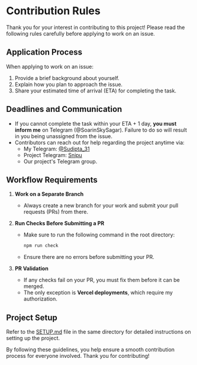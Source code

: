 # Contribution Rules

Thank you for your interest in contributing to this project! Please read the following rules carefully before applying to work on an issue.

## Application Process

When applying to work on an issue:

1. Provide a brief background about yourself.
2. Explain how you plan to approach the issue.
3. Share your estimated time of arrival (ETA) for completing the task.

## Deadlines and Communication

- If you cannot complete the task within your ETA + 1 day, **you must inform me** on Telegram (@SoarinSkySagar). Failure to do so will result in you being unassigned from the issue.
- Contributors can reach out for help regarding the project anytime via:
  - My Telegram: [@Sudipta_31](https://t.me/sudipta_31)
  - Project Telegram: [Snipu](https://t.me/snipu_code)
  - Our project's Telegram group.

## Workflow Requirements

1. **Work on a Separate Branch**

   - Always create a new branch for your work and submit your pull requests (PRs) from there.

2. **Run Checks Before Submitting a PR**

   - Make sure to run the following command in the root directory:
     ```bash
     npm run check
     ```
   - Ensure there are no errors before submitting your PR.

3. **PR Validation**
   - If any checks fail on your PR, you must fix them before it can be merged.
   - The only exception is **Vercel deployments**, which require my authorization.

## Project Setup

Refer to the [SETUP.md](./SETUP.md) file in the same directory for detailed instructions on setting up the project.

By following these guidelines, you help ensure a smooth contribution process for everyone involved. Thank you for contributing!
